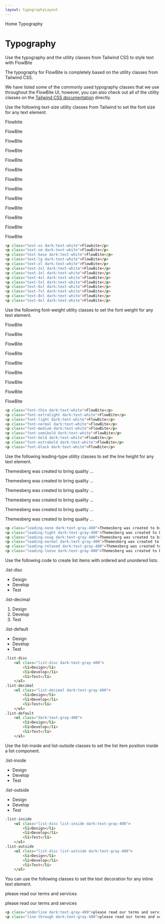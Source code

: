 ```yaml
---
layout: typographyLayout
---
```


<script>
	import { Htwo, ExampleDiv, GitHubSource, CompoDescription, TableProp, TableDefaultRow} from '../utils'
	import { Breadcrumb, BreadcrumbItem } from '$lib';
	import { Home } from 'svelte-heros';
</script>


<Breadcrumb>
	<BreadcrumbItem href="/" icon={Home} variation="solid">Home</BreadcrumbItem>
	<BreadcrumbItem>Typography</BreadcrumbItem>
</Breadcrumb>

<h1 class="text-3xl w-full dark:text-white pt-8 pb-4">Typography</h1>

<CompoDescription>Use the typography and the utility classes from Tailwind CSS to style text with FlowBite</CompoDescription>

The typography for FlowBite is completely based on the utility classes from Tailwind CSS.

We have listed some of the commonly used typography classes that we use throughout the FlowBite UI, however, you can also check out all of the utility classes on the <a class="link" href="https://tailwindcss.com/docs/font-family">Tailwind CSS documentation</a> directly.

<Htwo label="Font Size" />

Use the following text-size utility classes from Tailwind to set the font size for any text element.

<ExampleDiv>
	<p class="text-xs dark:text-white">Flowbite</p>
	<p class="text-sm dark:text-white">FlowBite</p>
	<p class="text-base dark:text-white">FlowBite</p>
	<p class="text-lg dark:text-white">FlowBite</p>
	<p class="text-xl dark:text-white">FlowBite</p>
	<p class="text-2xl dark:text-white">FlowBite</p>
	<p class="text-3xl dark:text-white">FlowBite</p>
	<p class="text-4xl dark:text-white">FlowBite</p>
	<p class="text-5xl dark:text-white">FlowBite</p>
	<p class="text-6xl dark:text-white">FlowBite</p>
	<p class="text-7xl dark:text-white">FlowBite</p>
	<p class="text-8xl dark:text-white">FlowBite</p>
	<p class="text-9xl dark:text-white">FlowBite</p>
</ExampleDiv>

```html
<p class="text-xs dark:text-white">Flowbite</p>
<p class="text-sm dark:text-white">FlowBite</p>
<p class="text-base dark:text-white">FlowBite</p>
<p class="text-lg dark:text-white">FlowBite</p>
<p class="text-xl dark:text-white">FlowBite</p>
<p class="text-2xl dark:text-white">FlowBite</p>
<p class="text-3xl dark:text-white">FlowBite</p>
<p class="text-4xl dark:text-white">FlowBite</p>
<p class="text-5xl dark:text-white">FlowBite</p>
<p class="text-6xl dark:text-white">FlowBite</p>
<p class="text-7xl dark:text-white">FlowBite</p>
<p class="text-8xl dark:text-white">FlowBite</p>
<p class="text-9xl dark:text-white">FlowBite</p>
```

<Htwo label="Font Weight " />

Use the following font-weight utility classes to set the font weight for any text element.

<ExampleDiv>
	<p class="font-thin dark:text-white">FlowBite</p>
	<p class="font-extralight dark:text-white">FlowBite</p>
	<p class="font-light dark:text-white">FlowBite</p>
	<p class="font-normal dark:text-white">FlowBite</p>
	<p class="font-medium dark:text-white">FlowBite</p>
	<p class="font-semibold dark:text-white">FlowBite</p>
	<p class="font-bold dark:text-white">FlowBite</p>
	<p class="font-extrabold dark:text-white">FlowBite</p>
	<p class="font-black dark:text-white">FlowBite</p>
</ExampleDiv>

```html
<p class="font-thin dark:text-white">FlowBite</p>
<p class="font-extralight dark:text-white">FlowBite</p>
<p class="font-light dark:text-white">FlowBite</p>
<p class="font-normal dark:text-white">FlowBite</p>
<p class="font-medium dark:text-white">FlowBite</p>
<p class="font-semibold dark:text-white">FlowBite</p>
<p class="font-bold dark:text-white">FlowBite</p>
<p class="font-extrabold dark:text-white">FlowBite</p>
<p class="font-black dark:text-white">FlowBite</p>
```

<Htwo label="Line Height" />

Use the following leading-type utility classes to set the line height for any text element.

<ExampleDiv>
	<p class="leading-none dark:text-gray-400">Themesberg was created to bring quality ...</p>
	<p class="leading-tight dark:text-gray-400">Themesberg was created to bring quality ...</p>
	<p class="leading-snug dark:text-gray-400">Themesberg was created to bring quality ...</p>
	<p class="leading-normal dark:text-gray-400">Themesberg was created to bring quality ...</p>
	<p class="leading-relaxed dark:text-gray-400">Themesberg was created to bring quality ...</p>
	<p class="leading-loose dark:text-gray-400">Themesberg was created to bring quality ...</p>
</ExampleDiv>

```html
<p class="leading-none dark:text-gray-400">Themesberg was created to bring quality ...</p>
<p class="leading-tight dark:text-gray-400">Themesberg was created to bring quality ...</p>
<p class="leading-snug dark:text-gray-400">Themesberg was created to bring quality ...</p>
<p class="leading-normal dark:text-gray-400">Themesberg was created to bring quality ...</p>
<p class="leading-relaxed dark:text-gray-400">Themesberg was created to bring quality ...</p>
<p class="leading-loose dark:text-gray-400">Themesberg was created to bring quality ...</p>
```

<Htwo label="Lists" />

Use the following code to create list items with ordered and unordered lists.

<ExampleDiv>
.list-disc
	<ul class="list-disc dark:text-gray-400">
		<li>Design</li>
		<li>Develop</li>
		<li>Test</li>
	</ul>
.list-decimal
	<ol class="list-decimal dark:text-gray-400">
		<li>Design</li>
		<li>Develop</li>
		<li>Test</li>
	</ol>
.list-default
	<ul class="dark:text-gray-400">
		<li>Design</li>
		<li>Develop</li>
		<li>Test</li>
	</ul>
</ExampleDiv>

```html
.list-disc
	<ul class="list-disc dark:text-gray-400">
		<li>Design</li>
		<li>Develop</li>
		<li>Test</li>
	</ul>
.list-decimal
	<ol class="list-decimal dark:text-gray-400">
		<li>Design</li>
		<li>Develop</li>
		<li>Test</li>
	</ol>
.list-default
	<ul class="dark:text-gray-400">
		<li>Design</li>
		<li>Develop</li>
		<li>Test</li>
	</ul>
```

<Htwo label="List position" />

Use the list-inside and list-outside classes to set the list item position inside a list component.

<ExampleDiv>
.list-inside
	<ul class="list-disc list-inside dark:text-gray-400">
		<li>Design</li>
		<li>Develop</li>
		<li>Test</li>
	</ul>
.list-outside
	<ul class="list-disc list-outside dark:text-gray-400">
		<li>Design</li>
		<li>Develop</li>
		<li>Test</li>
	</ul>
</ExampleDiv>

```html
.list-inside
	<ul class="list-disc list-inside dark:text-gray-400">
		<li>Design</li>
		<li>Develop</li>
		<li>Test</li>
	</ul>
.list-outside
	<ul class="list-disc list-outside dark:text-gray-400">
		<li>Design</li>
		<li>Develop</li>
		<li>Test</li>
	</ul>
```

<Htwo label="Text Decoration" />

You can use the following classes to set the text decoration for any inline text element.

<ExampleDiv>
<p class="underline dark:text-gray-400">please read our terms and services</p>
<p class="line-through dark:text-gray-400">please read our terms and services</p>
</ExampleDiv>

```html
<p class="underline dark:text-gray-400">please read our terms and services</p>
<p class="line-through dark:text-gray-400">please read our terms and services</p>
```

